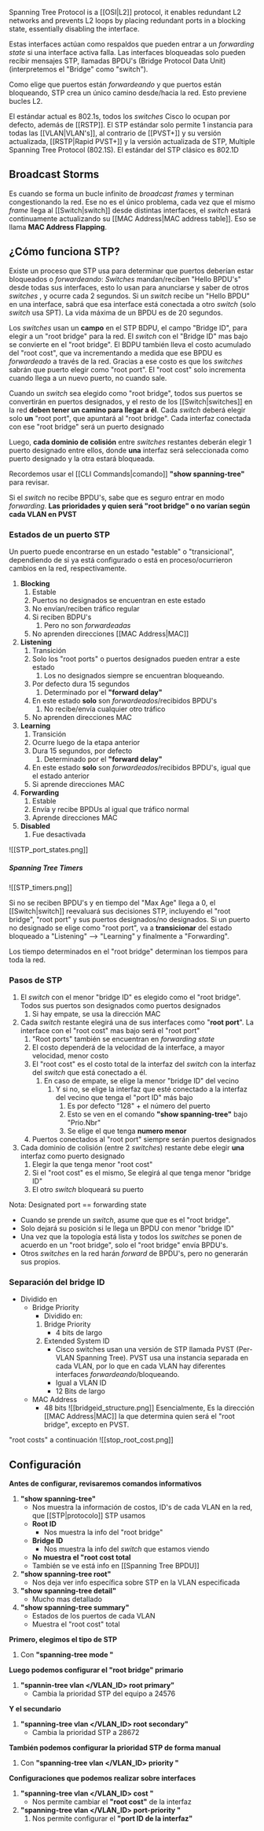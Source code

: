 Spanning Tree Protocol is a [[OSI|L2]] protocol, it enables redundant L2 networks and prevents L2 loops by placing redundant ports in a blocking state, essentially disabling the interface.

Estas interfaces actúan como respaldos que pueden entrar a un *forwarding state* si una interface activa falla. Las interfaces bloqueadas solo pueden recibir mensajes STP, llamadas BPDU's (Bridge Protocol Data Unit) (interpretemos el "Bridge" como "switch").

Como elige que puertos están *forwardeando* y que puertos están bloqueando, STP crea un único camino desde/hacia la red. Esto previene bucles L2.

El estándar actual es 802.1s, todos los *switches* Cisco lo ocupan por defecto, además de [[RSTP]]. El STP estándar solo permite 1 instancia para todas las [[VLAN|VLAN's]], al contrario de [[PVST+]] y su versión actualizada, [[RSTP|Rapid PVST+]] y la versión actualizada de STP, Multiple Spanning Tree Protocol (802.1S). El estándar del STP clásico es 802.1D

## Broadcast Storms

Es cuando se forma un bucle infinito de *broadcast frames* y terminan congestionando la red.
Ese no es el único problema, cada vez que el mismo *frame* llega al [[Switch|switch]] desde distintas interfaces, el *switch* estará continuamente actualizando su [[MAC Address|MAC address table]]. Eso se llama **MAC Address Flapping**.

## ¿Cómo funciona STP?

Existe un proceso que STP usa para determinar que puertos deberían estar bloqueados o *forwardeando*:
*Switches* mandan/reciben  "Hello BPDU's" desde todas sus interfaces, esto lo usan para anunciarse y saber de otros *switches* , y ocurre cada 2 segundos. Si un *switch* recibe un "Hello BPDU" en una interface, sabrá que esa interface está conectada a otro *switch* (solo *switch* usa SPT). 
La vida máxima de un BPDU es de 20 segundos.

Los *switches* usan un **campo** en el STP BDPU, el campo "Bridge ID", para elegir a un "root bridge" para la red. El *switch* con el "Bridge ID" mas bajo se convierte en el "root bridge". El BDPU también lleva el costo acumulado del "root cost", que va incrementando a medida que ese BPDU es *forwardeado* a través de la red. Gracias a ese costo es que los *switches* sabrán que puerto elegir como "root port".
El "root cost" solo incrementa cuando llega a un nuevo puerto, no cuando sale.

Cuando un *switch* sea elegido como "root bridge", todos sus puertos se convertirán en puertos designados, y el resto de los [[Switch|switches]] en la red **deben tener un camino para llegar a él**. Cada *switch* deberá elegir solo **un** "root port", que apuntará al "root bridge". Cada interfaz conectada con ese "root bridge" será un puerto designado

Luego, **cada dominio de colisión** entre *switches* restantes deberán elegir 1 puerto designado entre ellos, donde **una** interfaz será seleccionada como puerto designado y la otra estará bloqueada.

Recordemos usar el [[CLI Commands|comando]] **"show spanning-tree"** para revisar.

Si el *switch* no recibe BPDU's, sabe que es seguro entrar en modo *forwarding*.
**Las prioridades y quien será "root bridge" o no varían según cada VLAN en PVST**

### Estados de un puerto STP

Un puerto puede encontrarse en un estado "estable" o "transicional", dependiendo de si ya está configurado o está en proceso/ocurrieron cambios en la red, respectivamente.
1. **Blocking**
	1. Estable
	2. Puertos no designados se encuentran en este estado
	3. No envían/reciben tráfico regular
	4. Si reciben BDPU's
		1. Pero no son *forwardeadas*
	5. No aprenden direcciones [[MAC Address|MAC]]
2. **Listening**
	1. Transición
	2. Solo los "root ports" o puertos designados pueden entrar a este estado
		1. Los no designados siempre se encuentran bloqueando.
	3. Por defecto dura 15 segundos
		1. Determinado por el **"forward delay"**
	4. En este estado **solo** son *forwardeados*/recibidos BPDU's
		1. No recibe/envía cualquier otro tráfico
	5. No aprenden direcciones MAC
3. **Learning**
	1. Transición
	2. Ocurre luego de la etapa anterior
	3. Dura 15 segundos, por defecto
		1. Determinado por el **"forward delay"**
	4. En este estado **solo** son *forwardeados*/recibidos BPDU's, igual que el estado anterior
	5. Si aprende direcciones MAC
4. **Forwarding**
	1. Estable
	2. Envía y recibe BPDUs al igual que tráfico normal
	3. Aprende direcciones MAC
5. **Disabled**
	1. Fue desactivada

![[STP_port_states.png]]
##### Spanning Tree Timers

![[STP_timers.png]]

Si no se reciben BPDU's y en tiempo del "Max Age" llega a 0, el [[Switch|switch]] reevaluará sus decisiones STP, incluyendo el "root bridge", "root port" y sus puertos designados/no designados.
Si un puerto no designado se elige como "root port", va a **transicionar** del estado bloqueado a "Listening" --> "Learning" y finalmente a "Forwarding".

Los tiempo determinados en el "root bridge" determinan los tiempos para toda la red.
### Pasos de STP

1. El *switch* con el menor "bridge ID" es elegido como el "root bridge". Todos sus puertos son designados como puertos designados
	1. Si hay empate, se usa la dirección MAC
2. Cada *switch* restante elegirá una de sus interfaces como "**root port**". La interface con el "root cost" mas bajo será el "root port"
	1. "Root ports" también se encuentran en *forwarding state*
	2. El costo dependerá de la velocidad de la interface, a mayor velocidad, menor costo
	4. El "root cost"  es el costo total de la interfaz del *switch* con la interfaz del *switch* que está conectado a él.
		1. En caso de empate, se elige la menor "bridge ID" del vecino
			1. Y si no, se elige la interfaz que esté conectado a la interfaz del vecino que tenga el "port ID" más bajo
				1. Es por defecto "128" + el número del puerto
				2. Esto se ven en el comando **"show spanning-tree"** bajo "Prio.Nbr" 
				3. Se elige el que tenga **numero menor**
	5. Puertos conectados al "root port" siempre serán puertos designados
3. Cada dominio de colisión (entre 2 *switches*) restante debe elegir **una** interfaz como puerto designado
	1. Elegir la que tenga menor "root cost"
	2. Si el "root cost" es el mismo, Se elegirá al que tenga menor "bridge ID"
	3. El otro *switch* bloqueará su puerto

Nota: Designated port == forwarding state

- Cuando se prende un *switch*, asume que que es el "root bridge".
- Solo dejará su posición si le llega un BPDU con menor "bridge ID"
- Una vez que la topología está lista y todos los *switches* se ponen de acuerdo en un "root bridge", solo el "root bridge" envía BPDU's.
- Otros *switches* en la red harán *forward* de BPDU's, pero no generarán sus propios.

### Separación del bridge ID

- Dividido en
	- Bridge Priority
		- Dividido en:
		1. Bridge Priority
			- 4 bits de largo
		2. Extended System ID
			- Cisco switches usan una versión de STP llamada PVST (Per-VLAN Spanning Tree). PVST usa una instancia separada en cada VLAN, por lo que en cada VLAN hay diferentes interfaces *forwardeando*/bloqueando.
			- Igual a VLAN ID
			- 12 Bits de largo
	- MAC Address
		- 48 bits
![[bridgeid_structure.png]]
Esencialmente, Es la dirección [[MAC Address|MAC]] la que determina quien será el "root bridge", excepto en PVST.

"root costs" a continuación
![[stop_root_cost.png]]

## Configuración


**Antes de configurar, revisaremos comandos informativos**
1. **"show spanning-tree"**
	- Nos muestra la información de costos, ID's de cada VLAN en la red, que [[STP|protocolo]] STP usamos
	- **Root ID**
		- Nos muestra la info del "root bridge"
	- **Bridge ID**
		- Nos muestra la info del *switch* que estamos viendo
	- **No muestra el "root cost total**
	- También se ve está info en [[Spanning Tree BPDU]]
2. **"show spanning-tree</vlan> root"**
	- Nos deja ver info específica sobre STP en la VLAN especificada
3. **"show spanning-tree detail"**
	- Mucho mas detallado
4. **"show spanning-tree summary"**
	- Estados de los puertos de cada VLAN
	- Muestra el "root cost" total

**Primero, elegimos el tipo de STP**
1. Con **"spanning-tree mode </modo>"**

**Luego podemos configurar el "root bridge" primario**
1. **"spannin-tree vlan </VLAN_ID> root primary"**
	- Cambia la prioridad STP del equipo a 24576

**Y el secundario**
1. **"spanning-tree vlan </VLAN_ID> root secondary"**
	- Cambia la prioridad STP a 28672

**También podemos configurar la prioridad STP de forma manual**
1. Con **"spanning-tree vlan </VLAN_ID> priority </prioridad>"**

**Configuraciones que podemos realizar sobre interfaces**
1. **"spanning-tree vlan </VLAN_ID> cost  </valor>"**
	- Nos permite cambiar el **"root cost"** de la interfaz
2. **"spanning-tree vlan </VLAN_ID> port-priority </valor>"**
	1. Nos permite configurar el **"port ID de la interfaz"**